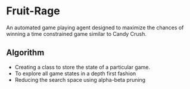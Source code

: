 # Fruit-Rage
An automated game playing agent designed to maximize the chances of winning a time constrained game similar to Candy Crush.

## Algorithm
- Creating a class to store the state of a particular game.
- To explore all game states in a depth first fashion
- Reducing the search space using alpha-beta pruning



